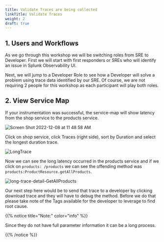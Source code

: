 ```yaml
---
title: Validate Traces are being collected
linkTitle: Validate Traces
weight: 2
draft: true
---
```


## 1. Users and Workflows

As we go through this workshop we will be switching roles from SRE to Developer.  First we will start with first responders or SREs who will identify an issue in Splunk Observability UI.

Next, we will jump to a Developer Role to see how a Developer will solve a problem using trace data identified by our SRE. Of course, we are not requiring 2 people for this workshop as each participant will play both roles.

## 2. View Service Map

If your instrumentation was successful, the service-map will show latency from the shop service to the products service.

![Screen Shot 2022-12-08 at 11 48 58 AM](https://user-images.githubusercontent.com/32849847/206541846-7f0e6462-7659-44bc-bc48-3621c2872fc4.png)

Click on shop service, click Traces (right side), sort by Duration and select the longest duration trace.

![LongTrace](https://user-images.githubusercontent.com/32849847/204347798-4f232b7f-7a7a-483f-9d61-f0b535e9ecf0.png)

Now we can see the long latency occurred in the products service and if we click on `products: /products` we can see the offending method was `products:ProductResource.getAllProducts`.

![long-trace-detail-GetAllProducts](https://user-images.githubusercontent.com/32849847/204347855-724545bf-c3df-478a-a27d-e4f85f708e15.png)

Our next step here would be to send that trace to a developer by clicking download trace and they will have to debug the method. Before we do that please take note of the Tags available for the developer to leverage to find root cause.

{{% notice title="Note:" color="info" %}}

Since they do not have full parameter information it can be a long process.

{{% /notice %}}
